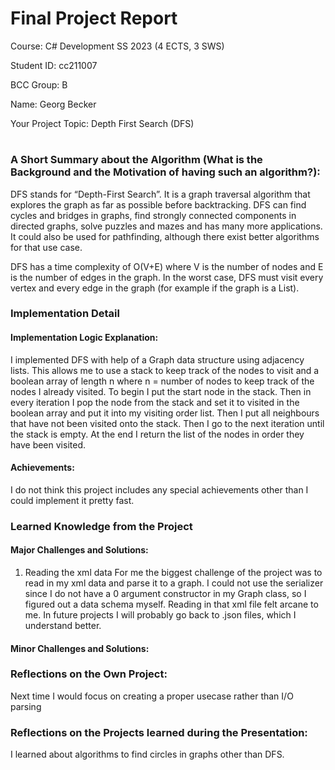 # Final Project Report
Course: C# Development SS 2023 (4 ECTS, 3 SWS)

Student ID: cc211007

BCC Group: B

Name: Georg Becker

Your Project Topic: Depth First Search (DFS)

#

### A Short Summary about the Algorithm (What is the Background and the Motivation of having such an algorithm?):

DFS stands for “Depth-First Search”. It is a graph traversal algorithm that explores the graph as far as possible before backtracking. DFS can find cycles and bridges in graphs, find strongly connected components in directed graphs, solve puzzles and mazes and has many more applications. It could also be used for pathfinding, although there exist better algorithms for that use case.

DFS has a time complexity of O(V+E) where V is the number of nodes and E is the number of edges in the graph. In the worst case, DFS must visit every vertex and every edge in the graph (for example if the graph is a List).

### Implementation Detail

#### Implementation Logic Explanation:
I implemented DFS with help of a Graph data structure using adjacency lists.
This allows me to use a stack to keep track of the nodes to visit and a boolean array of length n where n = number of nodes to keep track of the nodes I already visited. To begin I put the start node in the stack. Then in every iteration I pop the node from the stack and set it to visited in the boolean array and put it into my visiting order list.
Then I put all neighbours that have not been visited onto the stack. Then I go to the next iteration until the stack is empty.
At the end I return the list of the nodes in order they have been visited.

#### Achievements:
I do not think this project includes any special achievements other than I could implement it pretty fast. 

### Learned Knowledge from the Project

#### Major Challenges and Solutions:
1. Reading the xml data
For me the biggest challenge of the project was to read in my xml data and parse it to a graph. I could not use the serializer since I do not have a 0 argument constructor in my Graph class, so I figured out a data schema myself. Reading in that xml file felt arcane to me. In future projects I will probably go back to .json files, which I understand better.

#### Minor Challenges and Solutions:


### Reflections on the Own Project:

Next time I would focus on creating a proper usecase rather than I/O parsing

### Reflections on the Projects learned during the Presentation:

I learned about algorithms to find circles in graphs other than DFS.